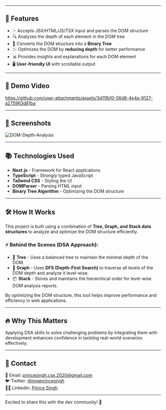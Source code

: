 <!-- # 🚀 DOM s depth. -->

---

## 📌 Features

- ✨ Accepts JSX/HTML/JS/TSX input and parses the DOM structure
- 🔍 Analyzes the depth of each element in the DOM tree
- 🌲 Converts the DOM structure into a **Binary Tree**
- 📉 Optimizes the DOM by **reducing depth** for better performance
- 📊 Provides insights and explanations for each DOM element
- 🖥️ **User-friendly UI** with scrollable output

---

## 🎥 Demo Video

https://github.com/user-attachments/assets/3d11fb10-56d8-4e4a-9127-a275963d81ba

---

## 📸 Screenshots

![DOM-Depth-Analysis](https://github.com/user-attachments/assets/ce77925a-3e9c-42ff-8317-87c450600379)

---

## 📚 Technologies Used

- **Next.js** - Framework for React applications
- **TypeScript** - Strongly typed JavaScript
- **Tailwind CSS** - Styling the UI
- **DOMParser** - Parsing HTML input
- **Binary Tree Algorithm** - Optimizing the DOM structure

---

## 🛠️ How It Works

This project is built using a combination of **Tree, Graph, and Stack data structures** to analyze and optimize the DOM structure efficiently.

### ⚡ Behind the Scenes (DSA Approach):
- 🌳 **Tree** - Uses a balanced tree to maintain the minimal depth of the DOM.
- 🔗 **Graph** - Uses **DFS (Depth-First Search)** to traverse all levels of the DOM depth and analyze it level-wise.
- 📦 **Stack** - Stores and maintains the hierarchical order for level-wise DOM analysis reports.

By optimizing the DOM structure, this tool helps improve performance and efficiency in web applications.

---

## 🔥 Why This Matters

Applying DSA skills to solve challenging problems by integrating them with development enhances confidence in tackling real-world scenarios effectively.

---

## 🔗 Contact

📧 Email: princesingh.cse.2020@gmail.com <br/>
🐦 Twitter: [@nowprincesingh](https://x.com/NowPrinceSingh) <br/>
👨‍💻 LinkedIn: [Prince Singh](https://in.linkedin.com/in/prince-singh-314a65187)

---

Excited to share this with the dev community! 🚀

